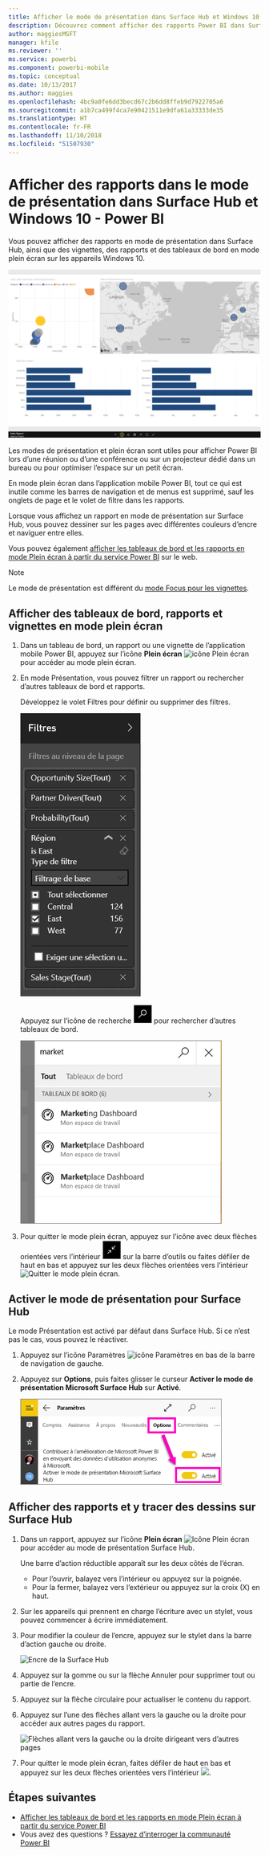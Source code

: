 ```yaml
---
title: Afficher le mode de présentation dans Surface Hub et Windows 10 - Power BI
description: Découvrez comment afficher des rapports Power BI dans Surface Hub et comment afficher des vignettes, des rapports et des tableaux de bord Power BI en mode plein écran sur les appareils Windows 10.
author: maggiesMSFT
manager: kfile
ms.reviewer: ''
ms.service: powerbi
ms.component: powerbi-mobile
ms.topic: conceptual
ms.date: 10/13/2017
ms.author: maggies
ms.openlocfilehash: 4bc9a0fe6dd3becd67c2b6dd8ffeb9d7922705a6
ms.sourcegitcommit: a1b7ca499f4ca7e90421511e9dfa61a33333de35
ms.translationtype: HT
ms.contentlocale: fr-FR
ms.lasthandoff: 11/10/2018
ms.locfileid: "51507930"
---
```

# <a name="view-reports-in-presentation-mode-on-surface-hub-and-windows-10---power-bi"></a>Afficher des rapports dans le mode de présentation dans Surface Hub et Windows 10 - Power BI
Vous pouvez afficher des rapports en mode de présentation dans Surface Hub, ainsi que des vignettes, des rapports et des tableaux de bord en mode plein écran sur les appareils Windows 10. 

![Rapport en mode plein écran](./media/mobile-windows-10-app-presentation-mode/power-bi-presentation-mode.png)

Les modes de présentation et plein écran sont utiles pour afficher Power BI lors d’une réunion ou d’une conférence ou sur un projecteur dédié dans un bureau ou pour optimiser l’espace sur un petit écran. 

En mode plein écran dans l’application mobile Power BI, tout ce qui est inutile comme les barres de navigation et de menus est supprimé, sauf les onglets de page et le volet de filtre dans les rapports.

Lorsque vous affichez un rapport en mode de présentation sur Surface Hub, vous pouvez dessiner sur les pages avec différentes couleurs d’encre et naviguer entre elles.

Vous pouvez également [afficher les tableaux de bord et les rapports en mode Plein écran à partir du service Power BI](../end-user-focus.md) sur le web.

> [!NOTE]
> Le mode de présentation est différent du [mode Focus pour les vignettes](mobile-tiles-in-the-mobile-apps.md).
> 
> 

## <a name="display-dashboards-reports-and-tiles-in-full-screen-mode"></a>Afficher des tableaux de bord, rapports et vignettes en mode plein écran
1. Dans un tableau de bord, un rapport ou une vignette de l’application mobile Power BI, appuyez sur l’icône **Plein écran** ![icône Plein écran](././media/mobile-windows-10-app-presentation-mode/power-bi-full-screen-icon.png) pour accéder au mode plein écran.
2. En mode Présentation, vous pouvez filtrer un rapport ou rechercher d’autres tableaux de bord et rapports.
   
    Développez le volet Filtres pour définir ou supprimer des filtres.
   
    ![Volet Filtres](./media/mobile-windows-10-app-presentation-mode/power-bi-windows-10-presentation-filter.png)
   
     Appuyez sur l’icône de recherche ![Icône de recherche](./media/mobile-windows-10-app-presentation-mode/power-bi-windows-10-presentation-search-icon.png) pour rechercher d’autres tableaux de bord.
   
    ![Résultats de la recherche](./media/mobile-windows-10-app-presentation-mode/power-bi-windows-10-search.png)
3. Pour quitter le mode plein écran, appuyez sur l’icône avec deux flèches orientées vers l’intérieur ![Quitter le mode plein écran](./media/mobile-windows-10-app-presentation-mode/power-bi-windows-10-exit-full-screen-icon.png) sur la barre d’outils ou faites défiler de haut en bas et appuyez sur les deux flèches orientées vers l’intérieur ![Quitter le mode plein écran](./media/mobile-windows-10-app-presentation-mode/power-bi-windows-10-exit-full-screen-hub-icon.png).

## <a name="turn-on-presentation-mode-for-surface-hub"></a>Activer le mode de présentation pour Surface Hub
Le mode Présentation est activé par défaut dans Surface Hub. Si ce n’est pas le cas, vous pouvez le réactiver.

1. Appuyez sur l’icône Paramètres ![icône Paramètres](./media/mobile-windows-10-app-presentation-mode/power-bi-settings-icon.png) en bas de la barre de navigation de gauche.
2. Appuyez sur **Options**, puis faites glisser le curseur **Activer le mode de présentation Microsoft Surface Hub** sur **Activé**.
   
    ![Activer le mode de présentation](./media/mobile-windows-10-app-presentation-mode/power-bi-turn-on-presentation-mode.png)

## <a name="display-and-draw-on-reports-on-surface-hub"></a>Afficher des rapports et y tracer des dessins sur Surface Hub
1. Dans un rapport, appuyez sur l’icône **Plein écran** ![Icône Plein écran](././media/mobile-windows-10-app-presentation-mode/power-bi-full-screen-icon.png) pour accéder au mode de présentation Surface Hub.
   
    Une barre d’action réductible apparaît sur les deux côtés de l’écran. 
   
   * Pour l’ouvrir, balayez vers l’intérieur ou appuyez sur la poignée.
   * Pour la fermer, balayez vers l’extérieur ou appuyez sur la croix (X) en haut.
2. Sur les appareils qui prennent en charge l’écriture avec un stylet, vous pouvez commencer à écrire immédiatement. 
3. Pour modifier la couleur de l’encre, appuyez sur le stylet dans la barre d’action gauche ou droite.
   
    ![Encre de la Surface Hub](./media/mobile-windows-10-app-presentation-mode/power-bi-windows-10-surface-hub-ink.png)
4. Appuyez sur la gomme ou sur la flèche Annuler pour supprimer tout ou partie de l’encre.
5. Appuyez sur la flèche circulaire pour actualiser le contenu du rapport.
6. Appuyez sur l’une des flèches allant vers la gauche ou la droite pour accéder aux autres pages du rapport.
   
    ![Flèches allant vers la gauche ou la droite dirigeant vers d’autres pages](./media/mobile-windows-10-app-presentation-mode/power-bi-windows-10-surface-hub-arrows.png)
7. Pour quitter le mode plein écran, faites défiler de haut en bas et appuyez sur les deux flèches orientées vers l’intérieur ![](./media/mobile-windows-10-app-presentation-mode/power-bi-windows-10-exit-full-screen-hub-icon.png).

## <a name="next-steps"></a>Étapes suivantes
* [Afficher les tableaux de bord et les rapports en mode Plein écran à partir du service Power BI](../end-user-focus.md)
* Vous avez des questions ? [Essayez d’interroger la communauté Power BI](http://community.powerbi.com/)

